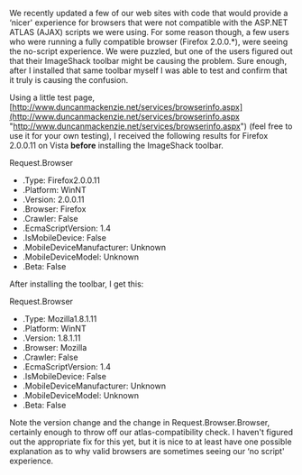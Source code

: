 We recently updated a few of our web sites with code that would provide a &#8216;nicer' experience for browsers that were not compatible with the ASP.NET ATLAS (AJAX) scripts we were using. For some reason though, a few users who were running a fully compatible browser (Firefox 2.0.0.*), were seeing the no-script experience. We were puzzled, but one of the users figured out that their ImageShack toolbar might be causing the problem. Sure enough, after I installed that same toolbar myself I was able to test and confirm that it truly is causing the confusion.

Using a little test page, [http://www.duncanmackenzie.net/services/browserinfo.aspx](http://www.duncanmackenzie.net/services/browserinfo.aspx "http://www.duncanmackenzie.net/services/browserinfo.aspx") (feel free to use it for your own testing), I received the following results for Firefox 2.0.0.11 on Vista **before** installing the ImageShack toolbar.

Request.Browser

  * .Type: Firefox2.0.0.11
  * .Platform: WinNT
  * .Version: 2.0.0.11
  * .Browser: Firefox
  * .Crawler: False
  * .EcmaScriptVersion: 1.4
  * .IsMobileDevice: False
  * .MobileDeviceManufacturer: Unknown
  * .MobileDeviceModel: Unknown
  * .Beta: False



After installing the toolbar, I get this:

Request.Browser

  * .Type: Mozilla1.8.1.11
  * .Platform: WinNT
  * .Version: 1.8.1.11
  * .Browser: Mozilla
  * .Crawler: False
  * .EcmaScriptVersion: 1.4
  * .IsMobileDevice: False
  * .MobileDeviceManufacturer: Unknown
  * .MobileDeviceModel: Unknown
  * .Beta: False



Note the version change and the change in Request.Browser.Browser, certainly enough to throw off our atlas-compatibility check. I haven't figured out the appropriate fix for this yet, but it is nice to at least have one possible explanation as to why valid browsers are sometimes seeing our &#8216;no script' experience.